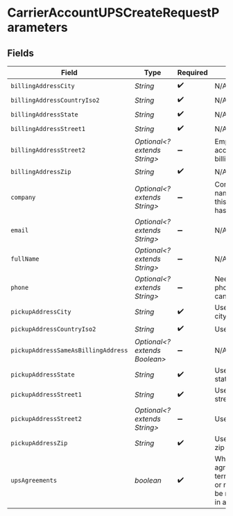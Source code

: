 # CarrierAccountUPSCreateRequestParameters


## Fields

| Field                                                                                                            | Type                                                                                                             | Required                                                                                                         | Description                                                                                                      | Example                                                                                                          |
| ---------------------------------------------------------------------------------------------------------------- | ---------------------------------------------------------------------------------------------------------------- | ---------------------------------------------------------------------------------------------------------------- | ---------------------------------------------------------------------------------------------------------------- | ---------------------------------------------------------------------------------------------------------------- |
| `billingAddressCity`                                                                                             | *String*                                                                                                         | :heavy_check_mark:                                                                                               | N/A                                                                                                              | San Francisco                                                                                                    |
| `billingAddressCountryIso2`                                                                                      | *String*                                                                                                         | :heavy_check_mark:                                                                                               | N/A                                                                                                              | US                                                                                                               |
| `billingAddressState`                                                                                            | *String*                                                                                                         | :heavy_check_mark:                                                                                               | N/A                                                                                                              | CA                                                                                                               |
| `billingAddressStreet1`                                                                                          | *String*                                                                                                         | :heavy_check_mark:                                                                                               | N/A                                                                                                              | 731 Market St                                                                                                    |
| `billingAddressStreet2`                                                                                          | *Optional<? extends String>*                                                                                     | :heavy_minus_sign:                                                                                               | Empty string acceptable for billing_address_street2                                                              | STE 200                                                                                                          |
| `billingAddressZip`                                                                                              | *String*                                                                                                         | :heavy_check_mark:                                                                                               | N/A                                                                                                              | 94103                                                                                                            |
| `company`                                                                                                        | *Optional<? extends String>*                                                                                     | :heavy_minus_sign:                                                                                               | Company name. Full name is acceptable in this field if the user has no company name                              | Shippo                                                                                                           |
| `email`                                                                                                          | *Optional<? extends String>*                                                                                     | :heavy_minus_sign:                                                                                               | N/A                                                                                                              | hippo@shippo.com                                                                                                 |
| `fullName`                                                                                                       | *Optional<? extends String>*                                                                                     | :heavy_minus_sign:                                                                                               | N/A                                                                                                              | Shippo Meister                                                                                                   |
| `phone`                                                                                                          | *Optional<? extends String>*                                                                                     | :heavy_minus_sign:                                                                                               | Needs to be a valid phone number and cannot be null                                                              | 1112223333                                                                                                       |
| `pickupAddressCity`                                                                                              | *String*                                                                                                         | :heavy_check_mark:                                                                                               | User's pickup address city.                                                                                      | San Francisco                                                                                                    |
| `pickupAddressCountryIso2`                                                                                       | *String*                                                                                                         | :heavy_check_mark:                                                                                               | User's pickup street 1.                                                                                          | US                                                                                                               |
| `pickupAddressSameAsBillingAddress`                                                                              | *Optional<? extends Boolean>*                                                                                    | :heavy_minus_sign:                                                                                               | N/A                                                                                                              | false                                                                                                            |
| `pickupAddressState`                                                                                             | *String*                                                                                                         | :heavy_check_mark:                                                                                               | User's pickup address state.                                                                                     | CA                                                                                                               |
| `pickupAddressStreet1`                                                                                           | *String*                                                                                                         | :heavy_check_mark:                                                                                               | User's pickup address street 1.                                                                                  | 731 Market St                                                                                                    |
| `pickupAddressStreet2`                                                                                           | *Optional<? extends String>*                                                                                     | :heavy_minus_sign:                                                                                               | User's pickup street 2.                                                                                          | STE 200                                                                                                          |
| `pickupAddressZip`                                                                                               | *String*                                                                                                         | :heavy_check_mark:                                                                                               | User's pickup address zip code.                                                                                  | 94103                                                                                                            |
| `upsAgreements`                                                                                                  | *boolean*                                                                                                        | :heavy_check_mark:                                                                                               | Whether the user agrees to the UPS terms and conditions or not. Error 400 will be returned if passed in as false |                                                                                                                  |